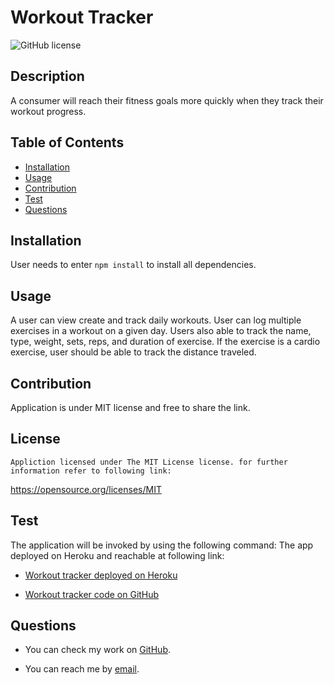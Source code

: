 # Workout Tracker
![GitHub license](https://img.shields.io/badge/License-MIT-yellow.svg)
## Description
A consumer will reach their fitness goals more quickly when they track their workout progress.
 
## Table of Contents
- [Installation](#Installation)
- [Usage](#Usage)
- [Contribution](#Contribution)
- [Test](#test)
- [Questions](#questions)


## Installation
User needs to enter  `npm install` to install all dependencies. 
  
## Usage

A user can view create and track daily workouts. User can log multiple exercises in a workout on a given day. Users also able to track the name, type, weight, sets, reps, and duration of exercise. If the exercise is a cardio exercise, user should be able to track the distance traveled. 

## Contribution
Application is under MIT license and free to share the link.

## License
    Appliction licensed under The MIT License license. for further information refer to following link:
https://opensource.org/licenses/MIT


## Test
The application will be invoked by using the following command:
The app deployed on Heroku and reachable at following link: 
* [Workout tracker deployed on Heroku](https://protected-castle-13240.herokuapp.com/?id=615a04402881a30016a479ee)

* [Workout tracker code on GitHub](https://github.com/eamahma/workout-tracker)

## Questions

* You can check my work on [GitHub](https://github.com/eamahma).

* You can reach me by [email](eamahma@gmail.com).

